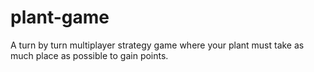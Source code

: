 # plant-game
A turn by turn multiplayer strategy game where your plant must take as much place as possible to gain points.
